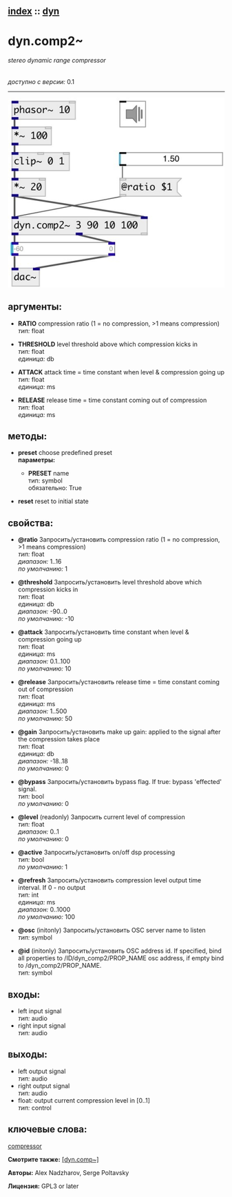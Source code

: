 [index](index.html) :: [dyn](category_dyn.html)
---

# dyn.comp2~

###### stereo dynamic range compressor

*доступно с версии:* 0.1

---




[![example](../examples/img/dyn.comp2~.jpg)](../examples/pd/dyn.comp2~.pd)



## аргументы:

* **RATIO**
compression ratio (1 = no compression, &gt;1 means compression)<br>
_тип:_ float<br>

* **THRESHOLD**
level threshold above which compression kicks in<br>
_тип:_ float<br>
_единица:_ db<br>

* **ATTACK**
attack time = time constant when level &amp; compression going up<br>
_тип:_ float<br>
_единица:_ ms<br>

* **RELEASE**
release time = time constant coming out of compression<br>
_тип:_ float<br>
_единица:_ ms<br>



## методы:

* **preset**
choose predefined preset<br>
  __параметры:__
  - **PRESET** name<br>
    тип: symbol <br>
    обязательно: True <br>

* **reset**
reset to initial state<br>




## свойства:

* **@ratio** 
Запросить/установить compression ratio (1 = no compression, &gt;1 means compression)<br>
_тип:_ float<br>
_диапазон:_ 1..16<br>
_по умолчанию:_ 1<br>

* **@threshold** 
Запросить/установить level threshold above which compression kicks in<br>
_тип:_ float<br>
_единица:_ db<br>
_диапазон:_ -90..0<br>
_по умолчанию:_ -10<br>

* **@attack** 
Запросить/установить time constant when level &amp; compression going up<br>
_тип:_ float<br>
_единица:_ ms<br>
_диапазон:_ 0.1..100<br>
_по умолчанию:_ 10<br>

* **@release** 
Запросить/установить release time = time constant coming out of compression<br>
_тип:_ float<br>
_единица:_ ms<br>
_диапазон:_ 1..500<br>
_по умолчанию:_ 50<br>

* **@gain** 
Запросить/установить make up gain: applied to the signal after the compression takes place<br>
_тип:_ float<br>
_единица:_ db<br>
_диапазон:_ -18..18<br>
_по умолчанию:_ 0<br>

* **@bypass** 
Запросить/установить bypass flag. If true: bypass &#39;effected&#39; signal.<br>
_тип:_ bool<br>
_по умолчанию:_ 0<br>

* **@level** (readonly)
Запросить current level of compression<br>
_тип:_ float<br>
_диапазон:_ 0..1<br>
_по умолчанию:_ 0<br>

* **@active** 
Запросить/установить on/off dsp processing<br>
_тип:_ bool<br>
_по умолчанию:_ 1<br>

* **@refresh** 
Запросить/установить compression level output time interval. If 0 - no output<br>
_тип:_ int<br>
_единица:_ ms<br>
_диапазон:_ 0..1000<br>
_по умолчанию:_ 100<br>

* **@osc** (initonly)
Запросить/установить OSC server name to listen<br>
_тип:_ symbol<br>

* **@id** (initonly)
Запросить/установить OSC address id. If specified, bind all properties to /ID/dyn_comp2/PROP_NAME
osc address, if empty bind to /dyn_comp2/PROP_NAME.<br>
_тип:_ symbol<br>



## входы:

* left input signal<br>
_тип:_ audio
* right input signal<br>
_тип:_ audio



## выходы:

* left output signal<br>
_тип:_ audio
* right output signal<br>
_тип:_ audio
* float: output current compression level in [0..1]<br>
_тип:_ control



## ключевые слова:

[compressor](keywords/compressor.html)



**Смотрите также:**
[\[dyn.comp~\]](dyn.comp~.html)




**Авторы:** Alex Nadzharov, Serge Poltavsky




**Лицензия:** GPL3 or later





